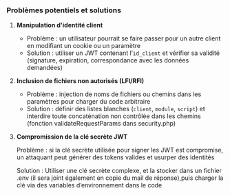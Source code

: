 ### Problèmes potentiels et solutions

1. **Manipulation d'identité client**

   - Problème : un utilisateur pourrait se faire passer pour un autre client en modifiant un cookie ou un paramètre
   - Solution : utiliser un JWT contenant l’`id_client` et vérifier sa validité (signature, expiration, correspondance avec les données demandées)

2. **Inclusion de fichiers non autorisés (LFI/RFI)**

   - Problème : injection de noms de fichiers ou chemins dans les paramètres pour charger du code arbitraire
   - Solution : définir des listes blanches (`client`, `module`, `script`) et interdire toute concaténation non contrôlée dans les chemins (fonction validateRequestParams dans security.php)

3. **Compromission de la clé secrète JWT**

   Problème : si la clé secrète utilisée pour signer les JWT est compromise, un attaquant peut générer des tokens valides et usurper des identités

   Solution :
   Utiliser une clé secrète complexe, et la stocker dans un fichier .env (il sera joint également en copie du mail de réponse),puis charger la clé via des variables d’environnement dans le code
